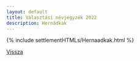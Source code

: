 ```yaml
---
layout: default
title: Választási névjegyzék 2022
description: Hernádkak
---
```


{% include settlementHTMLs/Hernaadkak.html %}

[Vissza](./)